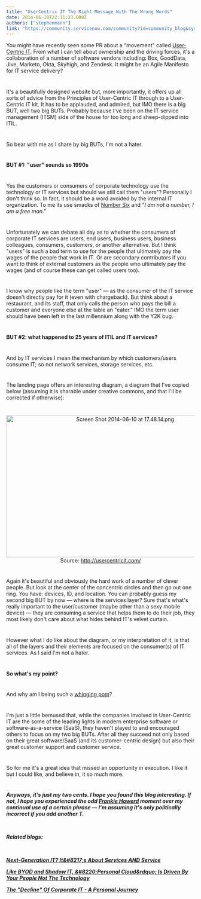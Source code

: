 ```yaml
---
title: "UserCentric IT The Right Message With The Wrong Words"
date: 2014-06-10T22:11:23.000Z
authors: ["stephenmann"]
link: "https://community.servicenow.com/community?id=community_blog&sys_id=990daaa5dbd0dbc01dcaf3231f96191f"
---
```

<p style="margin-bottom: .0001pt;">You might have recently seen some PR about a "movement" called <a title="k-external-small" class="jive-link-external-small" href="http://usercentricit.com/" rel="nofollow" target="_blank">User-Centric IT</a>. From what I can tell about ownership and the driving forces, it's a collaboration of a number of software vendors including: Box, GoodData, Jive, Marketo, Okta, Skyhigh, and Zendesk. It might be an Agile Manifesto for IT service delivery?</p><p style="min-height: 8pt; height: 8pt; padding: 0px;">  </p><p style="margin-bottom: .0001pt;">It's a beautifully designed website but, more importantly, it offers up all sorts of advice from the Principles of User-Centric IT through to a User-Centric IT kit. It has to be applauded, and admired, but IMO there is a big BUT, well two big BUTs. Probably because I've been on the IT service management (ITSM) side of the house for too long and sheep-dipped into ITIL.</p><p style="min-height: 8pt; height: 8pt; padding: 0px;">  </p><p style="margin-bottom: .0001pt;">So bear with me as I share by big BUTs, I'm not a hater.</p><p style="min-height: 8pt; height: 8pt; padding: 0px;">  </p><p style="margin-bottom: .0001pt;"><strong>BUT #1: "user" sounds so 1990s</strong></p><p style="min-height: 8pt; height: 8pt; padding: 0px;">  </p><p style="margin-bottom: .0001pt;">Yes the customers or consumers of corporate technology use the technology or IT services but should we still call them "users"? Personally I don't think so. In fact, it should be a word avoided by the internal IT organization. To me its use smacks of <a title="k-external-small" class="jive-link-external-small" href="http://en.wikipedia.org/wiki/Number_Six_(The_Prisoner)" rel="nofollow" target="_blank">Number Six</a> and <em>"I am not a number, I am a free man."</em></p><p style="min-height: 8pt; height: 8pt; padding: 0px;">  </p><p style="margin-bottom: .0001pt;">Unfortunately we can debate all day as to whether the consumers of corporate IT services are users, end users, business users, business colleagues, consumers, customers, or another alternative. But I think "users" is such a bad term to use for the people that ultimately pay the wages of the people that work in IT. Or are secondary contributors if you want to think of external customers as the people who ultimately pay the wages (and of course these can get called users too).</p><p style="min-height: 8pt; height: 8pt; padding: 0px;">  </p><p style="margin-bottom: .0001pt;">I know why people like the term "user" — as the consumer of the IT service doesn't directly pay for it (even with chargeback). But think about a restaurant, and its staff, that only calls the person who pays the bill a customer and everyone else at the table an "eater." IMO the term user should have been left in the last millennium along with the Y2K bug.</p><p style="min-height: 8pt; height: 8pt; padding: 0px;">  </p><p style="margin-bottom: .0001pt;"><strong>BUT #2: what happened to 25 years of ITIL and IT services?</strong></p><p style="min-height: 8pt; height: 8pt; padding: 0px; margin-bottom: .0001pt;"><strong> </strong>  </p><p style="margin-bottom: .0001pt;">And by IT services I mean the mechanism by which customers/users consume IT; so not network services, storage services, etc.</p><p style="min-height: 8pt; height: 8pt; padding: 0px;">  </p><p style="margin-bottom: .0001pt;">The landing page offers an interesting diagram, a diagram that I've copied below (assuming it is sharable under creative commons, and that I'll be corrected if otherwise):</p><p style="min-height: 8pt; height: 8pt; padding: 0px; margin-bottom: .0001pt;">  </p><p style="margin-bottom: 0.0001pt; text-align: center;"><a _jive_internal="true" href="/servlet/JiveServlet/showImage/38-3157-10717/Screen Shot 2014-06-10 at 17.48.14.png"><img  alt="Screen Shot 2014-06-10 at 17.48.14.png" class="image-0 jive-image" height="553" src="ff60108edb9417049c9ffb651f96190c.iix" style="height: 380px; width: 620px; display: block; margin-left: auto; margin-right: auto;" width="903"/></a>Source: <a title="k-external-small" class="jive-link-external-small" href="http://usercentricit.com/" rel="nofollow" target="_blank">http://usercentricit.com/</a></p><p style="min-height: 8pt; height: 8pt; padding: 0px;">  </p><p style="margin-bottom: .0001pt;">Again it's beautiful and obviously the hard work of a number of clever people. But look at the center of the concentric circles and then go out one ring. You have: devices, ID, and location. You can probably guess my second big BUT by now — where is the services layer? Sure that's what's really important to the user/customer (maybe other than a sexy mobile device) — they are consuming a service that helps them to do their job, they most likely don't care about what hides behind IT's velvet curtain.</p><p style="min-height: 8pt; height: 8pt; padding: 0px;">  </p><p style="margin-bottom: .0001pt;">However what I do like about the diagram, or my interpretation of it, is that all of the layers and their elements are focused on the consumer(s) of IT services. As I said I'm not a hater.</p><p style="min-height: 8pt; height: 8pt; padding: 0px;">  </p><p style="margin-bottom: .0001pt;"><strong>So what's my point?</strong></p><p style="min-height: 8pt; height: 8pt; padding: 0px;">  </p><p style="margin-bottom: .0001pt;">And why am I being such a <a title="k-external-small" class="jive-link-external-small" href="http://www.urbandictionary.com/define.php?term=Whinging%20Pom" rel="nofollow" target="_blank">whinging pom</a>?</p><p style="min-height: 8pt; height: 8pt; padding: 0px;">  </p><p style="margin-bottom: .0001pt;">I'm just a little bemused that, while the companies involved in User-Centric IT are the some of the leading lights in modern enterprise software or software-as-a-service (SaaS), they haven't played to and encouraged others to focus on my two big BUTs. After all they succeed not only based on their great software/SaaS (and its customer-centric design) but also their great customer support and customer service.</p><p style="min-height: 8pt; height: 8pt; padding: 0px;">  </p><p style="margin-bottom: .0001pt;">So for me it's a great idea that missed an opportunity in execution. I like it but I could like, and believe in, it so much more.</p><p style="min-height: 8pt; height: 8pt; padding: 0px;">  </p><p style="margin-bottom: .0001pt;"><strong><em>Anyways, it's just my two cents. I hope you found this blog interesting. If not, I hope you experienced the odd <a title="k-external-small" class="jive-link-external-small" href="http://en.wikipedia.org/wiki/Frankie_Howerd" rel="nofollow" target="_blank">Frankie Howerd</a> moment over my continual use of a certain phrase — I'm assuming it's only politically incorrect if you add another T.</em></strong></p><p style="margin-bottom: .0001pt;"><strong><em><br/></em></strong></p><p style="margin-bottom: .0001pt;"><strong><em>Related blogs:</em></strong></p><p style="margin-bottom: .0001pt;"><strong><em><br/></em></strong></p><p style="margin-bottom: .0001pt;"><strong><em><a title="" _jive_internal="true" data-containerid="2927" data-containertype="37" data-objectid="3121" data-objecttype="38" href="/community?id=community_blog&sys_id=1e7d6269dbd0dbc01dcaf3231f96196f">Next-Generation IT? It&amp;#8217;s About Services AND Service</a></em></strong></p><p style="margin-bottom: .0001pt;"><strong><em><a title="" _jive_internal="true" data-containerid="2927" data-containertype="37" data-objectid="3120" data-objecttype="38" href="/community?id=community_blog&sys_id=4abdaaa9dbd0dbc01dcaf3231f961968">Like BYOD and Shadow IT, &amp;#8220;Personal Cloud&amp;rdquo; Is Driven By Your People Not The Technology</a></em></strong></p><p style="margin-bottom: .0001pt;"><strong><em><a title="" _jive_internal="true" data-containerid="2927" data-containertype="37" data-objectid="1358" data-objecttype="38" href="/community?id=community_blog&sys_id=7e6c6ea1dbd0dbc01dcaf3231f9619d2">The "Decline" Of Corporate IT - A Personal Journey</a></em></strong></p>